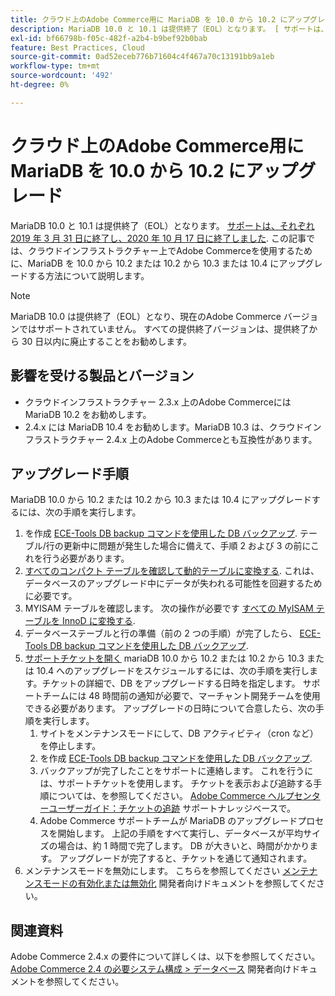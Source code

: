 ```yaml
---
title: クラウド上のAdobe Commerce用に MariaDB を 10.0 から 10.2 にアップグレード
description: MariaDB 10.0 と 10.1 は提供終了（EOL）となります。 [ サポートは、2019 年 3 月 31 日に終了し、2020 年 10 月 17 日に終了しました ] （https://endoflife.date/mariadb）。 この記事では、クラウドインフラストラクチャー上でAdobe Commerceを使用するために、MariaDB を 10.0 から 10.2 または 10.2 から 10.3 または 10.4 にアップグレードする方法について説明します。
exl-id: bf66798b-f05c-482f-a2b4-b9bef92b0bab
feature: Best Practices, Cloud
source-git-commit: 0ad52eceb776b71604c4f467a70c13191bb9a1eb
workflow-type: tm+mt
source-wordcount: '492'
ht-degree: 0%

---
```


# クラウド上のAdobe Commerce用に MariaDB を 10.0 から 10.2 にアップグレード

MariaDB 10.0 と 10.1 は提供終了（EOL）となります。 [サポートは、それぞれ 2019 年 3 月 31 日に終了し、2020 年 10 月 17 日に終了しました](https://endoflife.date/mariadb). この記事では、クラウドインフラストラクチャー上でAdobe Commerceを使用するために、MariaDB を 10.0 から 10.2 または 10.2 から 10.3 または 10.4 にアップグレードする方法について説明します。

>[!NOTE]
>
>MariaDB 10.0 は提供終了（EOL）となり、現在のAdobe Commerce バージョンではサポートされていません。 すべての提供終了バージョンは、提供終了から 30 日以内に廃止することをお勧めします。

## 影響を受ける製品とバージョン

* クラウドインフラストラクチャー 2.3.x 上のAdobe Commerceには MariaDB 10.2 をお勧めします。
* 2.4.x には MariaDB 10.4 をお勧めします。MariaDB 10.3 は、クラウドインフラストラクチャー 2.4.x 上のAdobe Commerceとも互換性があります。

## アップグレード手順

MariaDB 10.0 から 10.2 または 10.2 から 10.3 または 10.4 にアップグレードするには、次の手順を実行します。

1. を作成 [ECE-Tools DB backup コマンドを使用した DB バックアップ](https://devdocs.magento.com/cloud/project/project-webint-snap.html#db-dump). テーブル/行の更新中に問題が発生した場合に備えて、手順 2 および 3 の前にこれを行う必要があります。
1. [すべてのコンパクト テーブルを確認して動的テーブルに変換する](https://experienceleague.adobe.com/docs/commerce-operations/implementation-playbook/best-practices/maintenance/commerce-235-upgrade-prerequisites-mariadb.html). これは、データベースのアップグレード中にデータが失われる可能性を回避するために必要です。
1. MYISAM テーブルを確認します。 次の操作が必要です [すべての MyISAM テーブルを InnoD に変換する](https://experienceleague.adobe.com/docs/commerce-operations/implementation-playbook/best-practices/planning/database-on-cloud.html).
1. データベーステーブルと行の準備（前の 2 つの手順）が完了したら、 [ECE-Tools DB backup コマンドを使用した DB バックアップ](https://devdocs.magento.com/cloud/project/project-webint-snap.html#db-dump).
1. [サポートチケットを開く](/help/help-center-guide/help-center/magento-help-center-user-guide.md#submit-ticket) mariaDB 10.0 から 10.2 または 10.2 から 10.3 または 10.4 へのアップグレードをスケジュールするには、次の手順を実行します。チケットの詳細で、DB をアップグレードする日時を指定します。 サポートチームには 48 時間前の通知が必要で、マーチャント開発チームを使用できる必要があります。 アップグレードの日時について合意したら、次の手順を実行します。
   1. サイトをメンテナンスモードにして、DB アクティビティ（cron など）を停止します。
   1. を作成 [ECE-Tools DB backup コマンドを使用した DB バックアップ](https://devdocs.magento.com/cloud/project/project-webint-snap.html#db-dump).
   1. バックアップが完了したことをサポートに連絡します。 これを行うには、サポートチケットを使用します。 チケットを表示および追跡する手順については、を参照してください。 [Adobe Commerce ヘルプセンターユーザーガイド：チケットの追跡](/help/help-center-guide/help-center/magento-help-center-user-guide.md#track-tickets) サポートナレッジベースで。
   1. Adobe Commerce サポートチームが MariaDB のアップグレードプロセスを開始します。 上記の手順をすべて実行し、データベースが平均サイズの場合は、約 1 時間で完了します。 DB が大きいと、時間がかかります。 アップグレードが完了すると、チケットを通じて通知されます。
1. メンテナンスモードを無効にします。 こちらを参照してください [メンテナンスモードの有効化または無効化](https://devdocs.magento.com/guides/v2.4/install-gde/install/cli/install-cli-subcommands-maint.html#instgde-cli-maint) 開発者向けドキュメントを参照してください。

## 関連資料

Adobe Commerce 2.4.x の要件について詳しくは、以下を参照してください。 [Adobe Commerce 2.4 の必要システム構成 > データベース](https://devdocs.magento.com/guides/v2.4/install-gde/system-requirements.html#database) 開発者向けドキュメントを参照してください。
